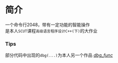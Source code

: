 # 简介
一个命令行2048，带有一定功能的智能操作  
是本人`SCUT`课程`高级语言程序设计C++(下)`的大作业

### Tips
部分代码中出现的`dbg(...)`为本人另一个作品 [*dbg_func*](https://github.com/Simon-Chenzw/dbg_func)
